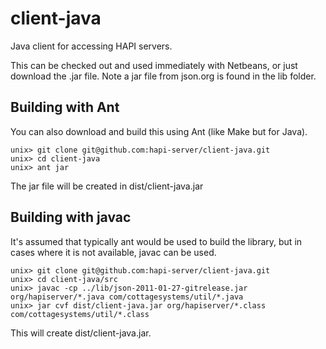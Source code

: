 # client-java
Java client for accessing HAPI servers.

This can be checked out and used immediately with Netbeans, or just download 
the .jar file.  Note a jar file from json.org is found in the lib folder.

## Building with Ant
You can also download and build this using Ant (like Make but for Java).  

~~~~~
unix> git clone git@github.com:hapi-server/client-java.git
unix> cd client-java
unix> ant jar
~~~~~

The jar file will be created in dist/client-java.jar

## Building with javac
It's assumed that typically ant would be used to build the library, but in cases where it is not available, javac can be used.
~~~~~
unix> git clone git@github.com:hapi-server/client-java.git
unix> cd client-java/src
unix> javac -cp ../lib/json-2011-01-27-gitrelease.jar org/hapiserver/*.java com/cottagesystems/util/*.java
unix> jar cvf dist/client-java.jar org/hapiserver/*.class com/cottagesystems/util/*.class
~~~~~
This will create dist/client-java.jar.
